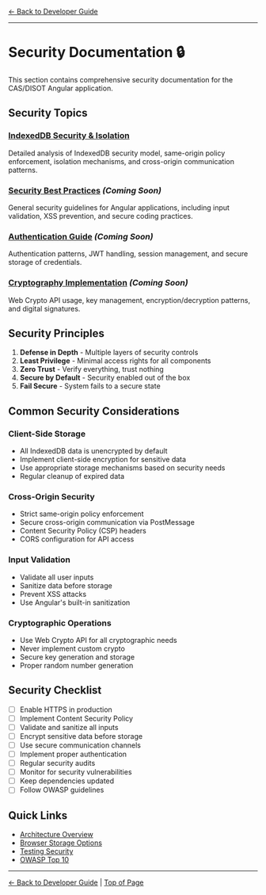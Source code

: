 [← Back to Developer Guide](../README.md)

---

# Security Documentation 🔒

This section contains comprehensive security documentation for the CAS/DISOT Angular application.

## Security Topics

### [IndexedDB Security & Isolation](./indexeddb-security.md)
Detailed analysis of IndexedDB security model, same-origin policy enforcement, isolation mechanisms, and cross-origin communication patterns.

### [Security Best Practices](./best-practices.md) *(Coming Soon)*
General security guidelines for Angular applications, including input validation, XSS prevention, and secure coding practices.

### [Authentication Guide](./authentication.md) *(Coming Soon)*
Authentication patterns, JWT handling, session management, and secure storage of credentials.

### [Cryptography Implementation](./cryptography.md) *(Coming Soon)*
Web Crypto API usage, key management, encryption/decryption patterns, and digital signatures.

## Security Principles

1. **Defense in Depth** - Multiple layers of security controls
2. **Least Privilege** - Minimal access rights for all components
3. **Zero Trust** - Verify everything, trust nothing
4. **Secure by Default** - Security enabled out of the box
5. **Fail Secure** - System fails to a secure state

## Common Security Considerations

### Client-Side Storage
- All IndexedDB data is unencrypted by default
- Implement client-side encryption for sensitive data
- Use appropriate storage mechanisms based on security needs
- Regular cleanup of expired data

### Cross-Origin Security
- Strict same-origin policy enforcement
- Secure cross-origin communication via PostMessage
- Content Security Policy (CSP) headers
- CORS configuration for API access

### Input Validation
- Validate all user inputs
- Sanitize data before storage
- Prevent XSS attacks
- Use Angular's built-in sanitization

### Cryptographic Operations
- Use Web Crypto API for all cryptographic needs
- Never implement custom crypto
- Secure key generation and storage
- Proper random number generation

## Security Checklist

- [ ] Enable HTTPS in production
- [ ] Implement Content Security Policy
- [ ] Validate and sanitize all inputs
- [ ] Encrypt sensitive data before storage
- [ ] Use secure communication channels
- [ ] Implement proper authentication
- [ ] Regular security audits
- [ ] Monitor for security vulnerabilities
- [ ] Keep dependencies updated
- [ ] Follow OWASP guidelines

## Quick Links

- [Architecture Overview](../architecture/)
- [Browser Storage Options](../architecture/browser-storage.md)
- [Testing Security](../testing/)
- [OWASP Top 10](https://owasp.org/www-project-top-ten/)

---

[← Back to Developer Guide](../README.md) | [Top of Page](#security-documentation-)